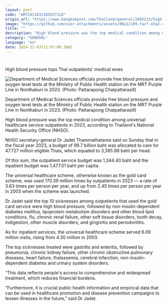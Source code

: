 ```yaml
---
layout: post
code: "ART2411031102U27JLD"
origin_url: "https://www.bangkokpost.com/thailand/general/2895212/high-blood-pressure-tops-medical-woes"
image: "https://github.com/user-attachments/assets/08a12189-facf-43a2-af00-7a38d781842e"
title: ""
description: "High blood pressure was the top medical condition among universal healthcare service outpatients in 2023, according to the National Health Security Office (NHSO)."
category: "GENERAL"
language: "en"
date: 2024-11-03T11:07:00.386Z
---
```


# 

High blood pressure tops Thai outpatients' medical woes

![Department of Medical Sciences officials provide free blood pressure and oxygen level tests at the Ministry of Public Health station on the MRT Purple Line in Nonthaburi in 2023. (Photo: Pattarapong Chatpattarasill)](https://github.com/user-attachments/assets/d00c5187-180b-4a5f-be3e-7785421a3391)

Department of Medical Sciences officials provide free blood pressure and oxygen level tests at the Ministry of Public Health station on the MRT Purple Line in Nonthaburi in 2023. (Photo: Pattarapong Chatpattarasill)

High blood pressure was the top medical condition among universal healthcare service outpatients in 2023, according to Thailand's National Health Security Office (NHSO).

NHSO secretary-general Dr Jadet Thammathataree said on Sunday that in the fiscal year 2023, a budget of 99.7 billion baht was allocated to care for 47.727 million eligible Thais, which equated to 3,385.98 baht per head.

Of this sum, the outpatient service budget was 1,344.40 baht and the inpatient budget was 1,477.01 baht per capita.

The universal healthcare scheme, otherwise known as the gold card scheme, was used 170.39 million times by outpatients in 2023 — a rate of 3.63 times per person per year, and up from 2.45 times per person per year in 2003 when the scheme was launched.

Dr Jadet said the top 10 sicknesses among outpatients that used the gold card service were high blood pressure, followed by non-insulin-dependent diabetes mellitus, lipoprotein metabolism disorders and other blood lipid conditions, flu, chronic renal failure, other soft tissue disorders, tooth decay, indigestion, other muscle disorders, and gingivitis and periodontitis.

As for inpatient services, the universal healthcare scheme served 6.09 million visits, rising from 4.30 million in 2003.

The top sicknesses treated were gastritis and enteritis, followed by pneumonia, chronic kidney failure, other chronic obstructive pulmonary diseases, heart failure, thalassemia, cerebral infarction, non-insulin-dependent diabetes and urinary system disorders.

“This data reflects people's access to comprehensive and widespread treatment, which reduces financial burdens.

"Furthermore, it is crucial public health information and empirical data that can be used in healthcare promotion and disease prevention campaigns to lessen illnesses in the future,” said Dr Jadet.